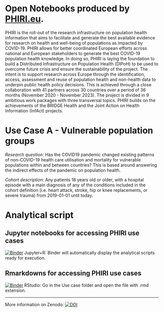 # Open Notebooks produced by [PHIRI.eu](http://phiri.eu).

PHIRI is the roll-out of the research infrastructure on population health information that aims to facilitate and generate the best available evidence for research on health and well-being of populations as impacted by COVID-19. PHIRI allows for better coordinated European efforts across national and European stakeholders to generate the best COVID-19 population health knowledge. In doing so, PHIRI is laying the foundation to build a Distributed Infrastructure on Population Health (DIPoH) to be used to overcome future crisis and ensure the sustainability of the project. The intent is to support research across Europe through the identification, access, assessment and reuse of population health and non-health data to underpin public health policy decisions. This is achieved through a close collaboration with 41 partners across 30 countries over a period of 36 months (November 2020 - November 2023). The project is divided in 9 ambitious work packages with three transversal topics. PHIRI builds on the achievements of the BRIDGE Health and the Joint Action on Health Information (InfAct) projects.

# Use Case A - Vulnerable population groups
*Research question:*
Has the COVID19 pandemic changed existing patterns of non-COVID-19 health care utilisation and mortality for vulnerable populations within and between countries? This is based around answering the indirect effects of the pandemic on population health.

*Cohort description:*
Any patients 18 years old or older, with a hospital episode with a main diagnosis of any of the conditions included in the cohort definition (i.e. heart attack, stroke, hip or knee replacements, or severe trauma) from 2019-01-01 until today.

# Analytical script

## Jupyter notebooks for accessing PHIRI use cases

[![Binder](http://mybinder.org/badge_logo.svg)](https://notebooks.gesis.org/binder/v2/gh/PderyckeSciensano/PHIRI_USECASE_A/HEAD?labpath=UsecaseA.ipynb)
Jupyter+R: Binder will automatically display the analytical scripts ready for execution. 

## Rmarkdowns for accessing PHIRI use cases

[![Binder](http://mybinder.org/badge_logo.svg)](https://notebooks.gesis.org/binder/v2/gh/PderyckeSciensano/PHIRI_USECASE_A/HEAD?urlpath=rstudio)
RStudio: Go in the Use case folder and open the file with .rmd extension.

---

More information on Zenodo: [![DOI](https://zenodo.org/badge/DOI/10.5281/zenodo.7243716.svg)](https://doi.org/10.5281/zenodo.7243716)
